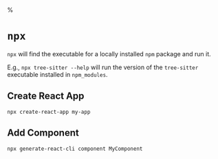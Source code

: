 %

# `npx`

`npx` will find the executable for a locally installed `npm` package and run it.

E.g., `npx tree-sitter --help` will run the version of the `tree-sitter` executable installed in `npm_modules`.

## Create React App

    npx create-react-app my-app

## Add Component

    npx generate-react-cli component MyComponent
